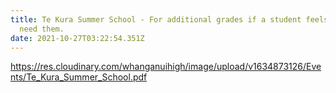 ```yaml
---
title: Te Kura Summer School - For additional grades if a student feels they may
  need them.
date: 2021-10-27T03:22:54.351Z
---
```

<https://res.cloudinary.com/whanganuihigh/image/upload/v1634873126/Events/Te_Kura_Summer_School.pdf>